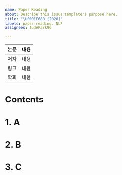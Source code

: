 ```yaml
---
name: Paper Reading
about: Describe this issue template's purpose here.
title: "\U0001F680 [2020]"
labels: paper-reading, NLP
assignees: JudePark96

---
```


|논문|내용|
|--|--|
|저자|내용|
|링크|내용|
|학회|내용|

# Contents
# 1. A
# 2. B
# 3. C
